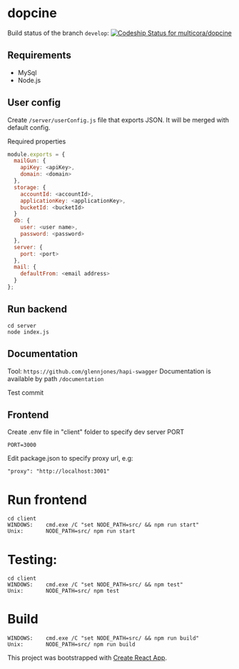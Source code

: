 # dopcine

Build status of the branch `develop`: [ ![Codeship Status for multicora/dopcine](https://app.codeship.com/projects/171a1cc0-3500-0135-8a2f-6aba2a7fe52d/status?branch=develop)](https://app.codeship.com/projects/227004)

## Requirements
* MySql
* Node.js

## User config
Create `/server/userConfig.js` file that exports JSON. It will be merged with default config.

Required properties
```javascript
module.exports = {
  mailGun: {
    apiKey: <apiKey>,
    domain: <domain>
  },
  storage: {
    accountId: <accountId>,
    applicationKey: <applicationKey>,
    bucketId: <bucketId>
  }
  db: {
    user: <user name>,
    password: <password>
  },
  server: {
    port: <port>
  },
  mail: {
    defaultFrom: <email address>
  }
};
```

## Run backend
```
cd server
node index.js
```

## Documentation
Tool: `https://github.com/glennjones/hapi-swagger`
Documentation is available by path `/documentation`

Test commit

## Frontend

Create .env file in "client" folder to specify dev server PORT

```
PORT=3000
```
Edit package.json to specify proxy url, e.g:

```
"proxy": "http://localhost:3001"
```

# Run frontend

```
cd client
WINDOWS:    cmd.exe /C "set NODE_PATH=src/ && npm run start"
Unix:       NODE_PATH=src/ npm run start
```

# Testing:

```
cd client
WINDOWS:    cmd.exe /C "set NODE_PATH=src/ && npm test"
Unix:       NODE_PATH=src/ npm test
```

# Build
```
WINDOWS:    cmd.exe /C "set NODE_PATH=src/ && npm run build"
Unix:       NODE_PATH=src/ npm run build
```

This project was bootstrapped with [Create React App](https://github.com/facebookincubator/create-react-app).

